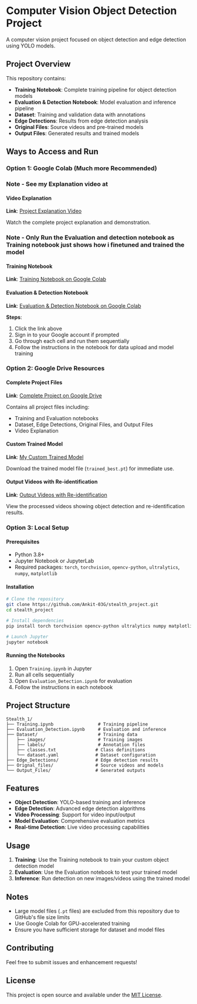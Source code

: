 # Computer Vision Object Detection Project

A computer vision project focused on object detection and edge detection using YOLO models.

## Project Overview

This repository contains:
- **Training Notebook**: Complete training pipeline for object detection models
- **Evaluation & Detection Notebook**: Model evaluation and inference pipeline
- **Dataset**: Training and validation data with annotations
- **Edge Detections**: Results from edge detection analysis
- **Original Files**: Source videos and pre-trained models
- **Output Files**: Generated results and trained models

## Ways to Access and Run

### Option 1: Google Colab (Much more Recommended)

### Note - See my Explanation video at 

#### Video Explanation
**Link**: [Project Explanation Video](https://drive.google.com/file/d/1JXVL7Nqgsq2LokKDi5Y5udTMYGTCr0lt/view?usp=drive_link)

Watch the complete project explanation and demonstration.

### Note - Only Run the Evaluation and detection notebook as Training notebook just shows how i finetuned and trained the model 

#### Training Notebook
**Link**: [Training Notebook on Google Colab](https://colab.research.google.com/drive/1V9dAILT5cruINV5y4Fvfi5QuA4kjGM86?authuser=2)

#### Evaluation & Detection Notebook
**Link**: [Evaluation & Detection Notebook on Google Colab](https://colab.research.google.com/drive/1V9dAILT5cruINV5y4Fvfi5QuA4kjGM86?usp=sharing)


**Steps**:
1. Click the link above
2. Sign in to your Google account if prompted
3. Go through each cell and run them sequentially
4. Follow the instructions in the notebook for data upload and model training


### Option 2: Google Drive Resources

#### Complete Project Files
**Link**: [Complete Project on Google Drive](https://drive.google.com/drive/folders/1EURCjXZbgJ17IPolXhBdToj-dH4wCq4n?usp=drive_link)

Contains all project files including:
- Training and Evaluation notebooks
- Dataset, Edge Detections, Original Files, and Output Files
- Video Explanation

#### Custom Trained Model
**Link**: [My Custom Trained Model](https://drive.google.com/drive/folders/1Go5hnTki0gDKrSwWpW5fGZKgp3wfMiEC?usp=drive_link)

Download the trained model file (`trained_best.pt`) for immediate use.

#### Output Videos with Re-identification
**Link**: [Output Videos with Re-identification](https://drive.google.com/drive/folders/1wpaMwGTSqUv8HWFhjAr8K0dX4q3i1pF3?usp=drive_link)

View the processed videos showing object detection and re-identification results.

### Option 3: Local Setup

#### Prerequisites
- Python 3.8+
- Jupyter Notebook or JupyterLab
- Required packages: `torch`, `torchvision`, `opencv-python`, `ultralytics`, `numpy`, `matplotlib`

#### Installation
```bash
# Clone the repository
git clone https://github.com/Ankit-03G/stealth_project.git
cd stealth_project

# Install dependencies
pip install torch torchvision opencv-python ultralytics numpy matplotlib jupyter

# Launch Jupyter
jupyter notebook
```

#### Running the Notebooks
1. Open `Training.ipynb` in Jupyter
2. Run all cells sequentially
3. Open `Evaluation_Detection.ipynb` for evaluation
4. Follow the instructions in each notebook

## Project Structure

```
Stealth_1/
├── Training.ipynb                 # Training pipeline
├── Evaluation_Detection.ipynb     # Evaluation and inference
├── Dataset/                       # Training data
│   ├── images/                    # Training images
│   ├── labels/                    # Annotation files
│   ├── classes.txt               # Class definitions
│   └── dataset.yaml              # Dataset configuration
├── Edge_Detections/              # Edge detection results
├── Orignal_files/                # Source videos and models
└── Output_Files/                 # Generated outputs
```

## Features

- **Object Detection**: YOLO-based training and inference
- **Edge Detection**: Advanced edge detection algorithms
- **Video Processing**: Support for video input/output
- **Model Evaluation**: Comprehensive evaluation metrics
- **Real-time Detection**: Live video processing capabilities

## Usage

1. **Training**: Use the Training notebook to train your custom object detection model
2. **Evaluation**: Use the Evaluation notebook to test your trained model
3. **Inference**: Run detection on new images/videos using the trained model

## Notes

- Large model files (`.pt` files) are excluded from this repository due to GitHub's file size limits
- Use Google Colab for GPU-accelerated training
- Ensure you have sufficient storage for dataset and model files

## Contributing

Feel free to submit issues and enhancement requests!

## License

This project is open source and available under the [MIT License](LICENSE).

